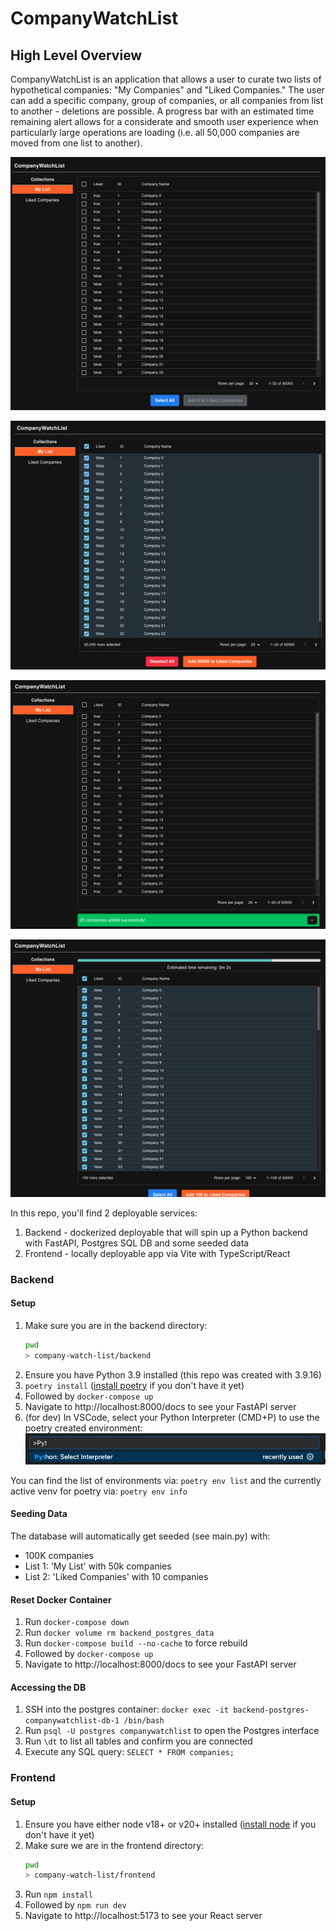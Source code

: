 # CompanyWatchList

## High Level Overview

CompanyWatchList is an application that allows a user to curate two lists of hypothetical companies: "My Companies" and "Liked Companies." The user can add a specific company, group of companies, or all companies from list to another - deletions are possible. A progress bar with an estimated time remaining alert allows for a considerate and smooth user experience when particularly large operations are loading (i.e. all 50,000 companies are moved from one list to another).

![alt text](image.png)

![alt text](image-1.png)

![alt text](image-2.png)

![alt text](image-3.png)



In this repo, you'll find 2 deployable services:
1. Backend - dockerized deployable that will spin up a Python backend with FastAPI, Postgres SQL DB and some seeded data
2. Frontend - locally deployable app via Vite with TypeScript/React

### Backend

#### Setup

1. Make sure you are in the backend directory:
   ```bash
   pwd
   > company-watch-list/backend
   ```
2. Ensure you have Python 3.9 installed (this repo was created with 3.9.16)
3. `poetry install` ([install poetry](https://python-poetry.org/docs/#installation) if you don't have it yet)
4. Followed by `docker-compose up`
5. Navigate to http://localhost:8000/docs to see your FastAPI server
6. (for dev) In VSCode, select your Python Interpreter (CMD+P) to use the poetry created environment:
   ![alt text](image-4.png)

You can find the list of environments via: `poetry env list` and the currently active venv for poetry via: `poetry env info`

#### Seeding Data

The database will automatically get seeded (see main.py) with:

- 100K companies
- List 1: 'My List' with 50k companies
- List 2: 'Liked Companies' with 10 companies

#### Reset Docker Container

1. Run `docker-compose down`
2. Run `docker volume rm backend_postgres_data`
3. Run `docker-compose build --no-cache` to force rebuild
4. Followed by `docker-compose up`
5. Navigate to http://localhost:8000/docs to see your FastAPI server

#### Accessing the DB

1. SSH into the postgres container: `docker exec -it backend-postgres-companywatchlist-db-1 /bin/bash`
2. Run `psql -U postgres companywatchlist` to open the Postgres interface
3. Run `\dt` to list all tables and confirm you are connected
4. Execute any SQL query: `SELECT * FROM companies;`

### Frontend

#### Setup
1. Ensure you have either node v18+ or v20+ installed ([install node](https://nodejs.org/en/download/package-manager/all) if you don't have it yet)
2. Make sure we are in the frontend directory:
    ```bash
    pwd
    > company-watch-list/frontend
    ```
3. Run `npm install`
4. Followed by `npm run dev`
5. Navigate to http://localhost:5173 to see your React server
